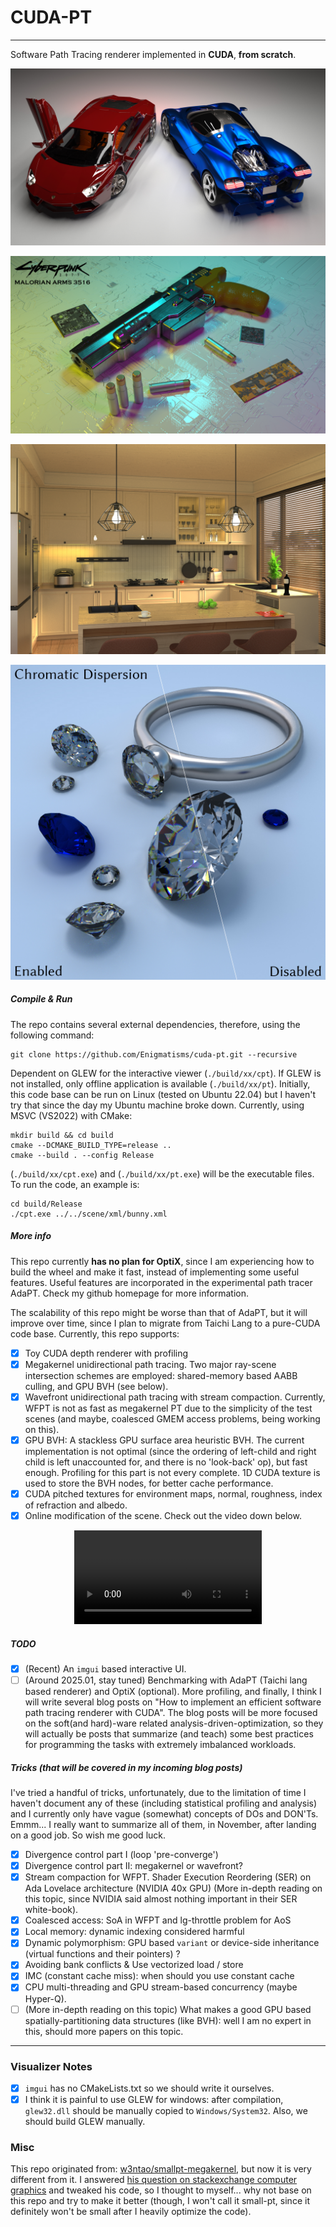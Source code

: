 # CUDA-PT
---

Software Path Tracing renderer implemented in **CUDA**, **from scratch**.


![sports-cars](./assets/cars.jpg)

![Malorian-Arms-3516](./assets/Malorian-Arms-3516.jpg)

![modern-kitchen](./assets/modern-kitchen.jpg)

![dispersion](./assets/dispersion.jpg)

##### Compile & Run

The repo contains several external dependencies, therefore, using the following command:
```
git clone https://github.com/Enigmatisms/cuda-pt.git --recursive
```

Dependent on GLEW for the interactive viewer (`./build/xx/cpt`). If GLEW is not installed, only offline application is available (`./build/xx/pt`). Initially, this code base can be run on Linux (tested on Ubuntu 22.04) but I haven't try that since the day my Ubuntu machine broke down. Currently, using MSVC (VS2022) with CMake:
```shell
mkdir build && cd build
cmake --DCMAKE_BUILD_TYPE=release ..
cmake --build . --config Release
```

(`./build/xx/cpt.exe`) and (`./build/xx/pt.exe`) will be the executable files. To run the code, an example is:

```
cd build/Release
./cpt.exe ../../scene/xml/bunny.xml
```

##### More info

This repo currently **has no plan for OptiX**, since I am experiencing how to build the wheel and make it fast, instead of implementing some useful features. Useful features are incorporated in the experimental path tracer AdaPT. Check my github homepage for more information.

The scalability of this repo might be worse than that of AdaPT, but it will improve over time, since I plan to migrate from Taichi Lang to a pure-CUDA code base. Currently, this repo supports:

- [x] Toy CUDA depth renderer with profiling
- [x] Megakernel unidirectional path tracing. Two major ray-scene intersection schemes are employed: shared-memory based AABB culling, and GPU BVH (see below).
- [x] Wavefront unidirectional path tracing with stream compaction. Currently, WFPT is not as fast as megakernel PT due to the simplicity of the test scenes (and maybe, coalesced GMEM access problems, being working on this).
- [x] GPU BVH: A stackless GPU surface area heuristic BVH. The current implementation is not optimal (since the ordering of left-child and right child is left unaccounted for, and there is no 'look-back' op), but fast enough. Profiling for this part is not every complete. 1D CUDA texture is used to store the BVH nodes, for better cache performance.
- [x] CUDA pitched textures for environment maps, normal, roughness, index of refraction and albedo.
- [x] Online modification of the scene. Check out the video down below.

<div align="center">
  <video src="https://github.com/user-attachments/assets/d805af5b-179a-4730-bebe-9307d0afd262"/>
</div>


##### TODO

- [x] (Recent) An `imgui` based interactive UI.
- [ ] (Around 2025.01, stay tuned) Benchmarking with AdaPT (Taichi lang based renderer) and OptiX (optional). More profiling, and finally, I think I will write several blog posts on "How to implement an efficient software path tracing renderer with CUDA". The blog posts will be more focused on the soft(and hard)-ware related analysis-driven-optimization, so they will actually be posts that summarize (and teach) some best practices for programming the tasks with extremely imbalanced workloads.

##### Tricks (that will be covered in my incoming blog posts)

I've tried a handful of tricks, unfortunately, due to the limitation of time I haven't document any of these (including statistical profiling and analysis) and I currently only have vague (somewhat) concepts of DOs and DON'Ts. Emmm... I really want to summarize all of them, in November, after landing on a good job. So wish me good luck.

- [x] Divergence control part I (loop 'pre-converge')
- [x] Divergence control part II: megakernel or wavefront? 
- [x] Stream compaction for WFPT. Shader Execution Reordering (SER) on Ada Lovelace architecture (NVIDIA 40x GPU) (More in-depth reading on this topic, since NVIDIA said almost nothing important in their SER white-book).
- [x] Coalesced access: SoA in WFPT and lg-throttle problem for AoS
- [x] Local memory: dynamic indexing considered harmful
- [x] Dynamic polymorphism: GPU based `variant` or device-side inheritance (virtual functions and their pointers) ?
- [x] Avoiding bank conflicts & Use vectorized load / store
- [x] IMC (constant cache miss): when should you use constant cache
- [x] CPU multi-threading and GPU stream-based concurrency (maybe Hyper-Q).
- [ ] (More in-depth reading on this topic) What makes a good GPU based spatially-partitioning data structures (like BVH): well I am no expert in this, should more papers on this topic.

---

### Visualizer Notes
- [x] `imgui` has no CMakeLists.txt so we should write it ourselves.
- [x] I think it is painful to use GLEW for windows: after compilation, `glew32.dll` should be manually copied to `Windows/System32`. Also, we should build GLEW manually.   

### Misc

This repo originated from: [w3ntao/smallpt-megakernel](https://github.com/w3ntao/smallpt-megakernel), but now it is very different from it. I answered [his question on stackexchange computer graphics](https://computergraphics.stackexchange.com/questions/14000/why-is-my-ray-tracer-not-accelerated-by-cuda/14003#14003) and tweaked his code, so I thought to myself... why not base on this repo and try to make it better (though, I won't call it small-pt, since it definitely won't be small after I heavily optimize the code).
